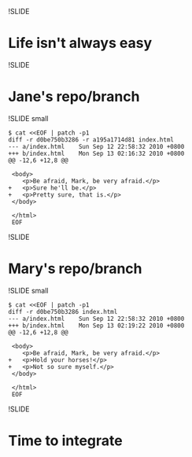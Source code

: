 !SLIDE

# Life isn't always easy

!SLIDE

# Jane's repo/branch

!SLIDE small

	$ cat <<EOF | patch -p1
	diff -r d0be750b3286 -r a195a1714d81 index.html
	--- a/index.html	Sun Sep 12 22:58:32 2010 +0800
	+++ b/index.html	Mon Sep 13 02:16:32 2010 +0800
	@@ -12,6 +12,8 @@

	 <body>
	 	<p>Be afraid, Mark, be very afraid.</p>
	+	<p>Sure he'll be.</p>
	+	<p>Pretty sure, that is.</p>
	 </body>

	 </html>
	 EOF

!SLIDE

# Mary's repo/branch

!SLIDE small

	$ cat <<EOF | patch -p1
	diff -r d0be750b3286 index.html
	--- a/index.html	Sun Sep 12 22:58:32 2010 +0800
	+++ b/index.html	Mon Sep 13 02:19:22 2010 +0800
	@@ -12,6 +12,8 @@

	 <body>
	 	<p>Be afraid, Mark, be very afraid.</p>
	+	<p>Hold your horses!</p>
	+	<p>Not so sure myself.</p>
	 </body>

	 </html>
	 EOF

!SLIDE

# Time to integrate
